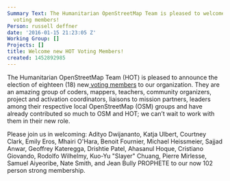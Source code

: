 ```yaml
---
Summary Text: The Humanitarian OpenStreetMap Team is pleased to welcome eighteen new
  voting members!
Person: russell deffner
date: '2016-01-15 21:23:05 Z'
Working Group: []
Projects: []
title: Welcome new HOT Voting Members!
created: 1452892985
---
```

<p>The Humanitarian OpenStreetMap Team (HOT) is pleased to announce the election of eighteen (18) new<a href="https://hotosm.org/voting-members"> voting members</a> to our organization. They are an amazing group of coders, mappers, teachers, community organizers, project and activation coordinators, liaisons to mission partners, leaders among their respective local OpenStreetMap (OSM) groups and have already contributed so much to OSM and HOT; we can’t wait to work with them in their new role.</p><p>Please join us in welcoming: Adityo Dwijananto, Katja Ulbert, Courtney Clark, Emily Eros, Mhairi O'Hara, Benoit Fournier, Michael Heissmeier, Sajjad Anwar, Geoffrey Kateregga, Drishtie Patel, Ahasanul Hoque, Cristiano Giovando, Rodolfo Wilhelmy, Kuo-Yu "Slayer" Chuang, Pierre Mirlesse, Samuel Aiyeoribe, Nate Smith, and Jean Bully PROPHETE to our now 102 person strong membership.</p>
